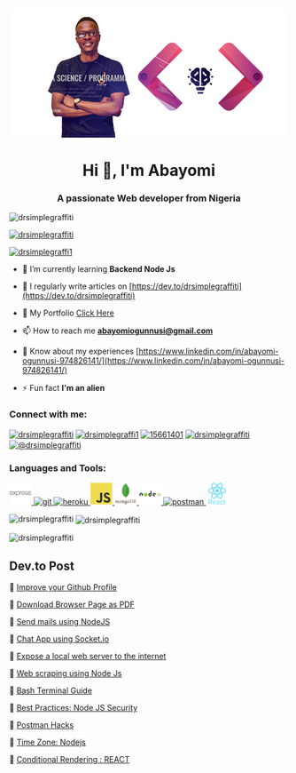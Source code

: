 ###
![Calm Developer](https://github.com/drsimplegraffiti/drsimplegraffiti/blob/main/my%20banner1.png)
<h1 align="center">Hi 👋, I'm Abayomi</h1>
<h3 align="center">A passionate Web developer from Nigeria</h3>



<p align="left"> <img src="https://komarev.com/ghpvc/?username=drsimplegraffiti&label=Profile%20views&color=0e75b6&style=flat" alt="drsimplegraffiti" /> </p>

<p align="left"> <a href="https://github.com/ryo-ma/github-profile-trophy"><img src="https://github-profile-trophy.vercel.app/?username=drsimplegraffiti" alt="drsimplegraffiti" /></a> </p>

<p align="left"> <a href="https://twitter.com/drsimplegraffi1" target="blank"><img src="https://img.shields.io/twitter/follow/drsimplegraffi1?logo=twitter&style=for-the-badge" alt="drsimplegraffi1" /></a> </p>

<!-- -- 🔭 I’m currently working on [All cheat sheets](https://all-cheat-sheet.vercel.app)-->

- 🌱 I’m currently learning **Backend Node Js**

<!-- - 👨‍💻 All of my projects are available at [drsimplegraffiti.github.io](drsimplegraffiti.github.io) -->

- 📝 I regularly write articles on [https://dev.to/drsimplegraffiti](https://dev.to/drsimplegraffiti)

- 📝 My Portfolio [Click Here](http://abportfolio.vercel.app/)

- 📫 How to reach me **abayomiogunnusi@gmail.com**

- 📄 Know about my experiences [https://www.linkedin.com/in/abayomi-ogunnusi-974826141/](https://www.linkedin.com/in/abayomi-ogunnusi-974826141/)

- ⚡ Fun fact **I'm an alien**

<h3 align="left">Connect with me:</h3>
<p align="left">
<a href="https://codepen.io/drsimplegraffiti" target="blank"><img align="center" src="https://raw.githubusercontent.com/rahuldkjain/github-profile-readme-generator/master/src/images/icons/Social/codepen.svg" alt="drsimplegraffiti" height="30" width="40" /></a>
<a href="https://twitter.com/drsimplegraffi1" target="blank"><img align="center" src="https://raw.githubusercontent.com/rahuldkjain/github-profile-readme-generator/master/src/images/icons/Social/twitter.svg" alt="drsimplegraffi1" height="30" width="40" /></a>
<a href="https://stackoverflow.com/users/15661401" target="blank"><img align="center" src="https://raw.githubusercontent.com/rahuldkjain/github-profile-readme-generator/master/src/images/icons/Social/stack-overflow.svg" alt="15661401" height="30" width="40" /></a>
<a href="https://instagram.com/drsimplegraffiti" target="blank"><img align="center" src="https://raw.githubusercontent.com/rahuldkjain/github-profile-readme-generator/master/src/images/icons/Social/instagram.svg" alt="drsimplegraffiti" height="30" width="40" /></a>
<a href="https://medium.com/@drsimplegraffiti" target="blank"><img align="center" src="https://raw.githubusercontent.com/rahuldkjain/github-profile-readme-generator/master/src/images/icons/Social/medium.svg" alt="@drsimplegraffiti" height="30" width="40" /></a>
</p>

<h3 align="left">Languages and Tools:</h3>
<p align="left">  <a href="https://expressjs.com" target="_blank"> <img src="https://raw.githubusercontent.com/devicons/devicon/master/icons/express/express-original-wordmark.svg" alt="express" width="40" height="40"/> </a> <a href="https://git-scm.com/" target="_blank"> <img src="https://www.vectorlogo.zone/logos/git-scm/git-scm-icon.svg" alt="git" width="40" height="40"/> </a> <a href="https://heroku.com" target="_blank"> <img src="https://www.vectorlogo.zone/logos/heroku/heroku-icon.svg" alt="heroku" width="40" height="40"/> </a>  <a href="https://developer.mozilla.org/en-US/docs/Web/JavaScript" target="_blank"> <img src="https://raw.githubusercontent.com/devicons/devicon/master/icons/javascript/javascript-original.svg" alt="javascript" width="40" height="40"/> </a> <a href="https://www.mongodb.com/" target="_blank"> <img src="https://raw.githubusercontent.com/devicons/devicon/master/icons/mongodb/mongodb-original-wordmark.svg" alt="mongodb" width="40" height="40"/> </a> <a href="https://nodejs.org" target="_blank"> <img src="https://raw.githubusercontent.com/devicons/devicon/master/icons/nodejs/nodejs-original-wordmark.svg" alt="nodejs" width="40" height="40"/> </a>  <a href="https://postman.com" target="_blank"> <img src="https://www.vectorlogo.zone/logos/getpostman/getpostman-icon.svg" alt="postman" width="40" height="40"/> </a> <a href="https://reactjs.org/" target="_blank"> <img src="https://raw.githubusercontent.com/devicons/devicon/master/icons/react/react-original-wordmark.svg" alt="react" width="40" height="40"/> </a>  </p>


<p><img align="left" src="https://github-readme-stats.vercel.app/api/top-langs?username=drsimplegraffiti&show_icons=true&locale=en&layout=compact" alt="drsimplegraffiti" /></p>

<p>&nbsp;<img align="center" src="https://github-readme-stats.vercel.app/api?username=drsimplegraffiti&show_icons=true&locale=en" alt="drsimplegraffiti" /></p>

<p><img align="center" src="https://github-readme-streak-stats.herokuapp.com/?user=drsimplegraffiti&" alt="drsimplegraffiti" /></p>


## Dev.to Post
🔗 [Improve your Github Profile](https://dev.to/drsimplegraffiti/improve-your-github-page-5hhc)

🔗 [Download Browser Page as PDF](https://dev.to/drsimplegraffiti/generate-invoice-pdf-dmd)

🔗 [Send mails using NodeJS](https://dev.to/drsimplegraffiti/send-mails-using-nodejs-42ag)

🔗 [Chat App using Socket.io](https://dev.to/drsimplegraffiti/chat-app-using-socket-io-1hp0)

🔗 [Expose a local web server to the internet](https://dev.to/drsimplegraffiti/ngrok-expose-a-local-web-server-to-the-internet-4m67)

🔗 [Web scraping using Node Js](https://dev.to/drsimplegraffiti/i-scraped-dev-to-using-axios-and-cheerio-26ko)

🔗 [Bash Terminal Guide](https://dev.to/drsimplegraffiti/bash-terminal-guide-1g7)

🔗 [Best Practices: Node JS Security ](https://dev.to/drsimplegraffiti/production-best-practices-security-2f21)

🔗 [Postman Hacks ](https://dev.to/drsimplegraffiti/postman-hacks-1k5j)

🔗 [Time Zone: Nodejs ](https://dev.to/drsimplegraffiti/time-zone-nodejs-3lol)

🔗 [Conditional Rendering : REACT](https://dev.to/drsimplegraffiti/react-conditional-rendering-32b4)
